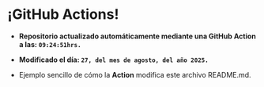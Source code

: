 # ¡GitHub Actions!
* **Repositorio actualizado automáticamente mediante una GitHub Action a las: `09:24:51hrs.`**
* **Modificado el día: `27, del mes de agosto, del año 2025.`**

* Ejemplo sencillo de cómo la **Action** modifica este archivo README.md.
